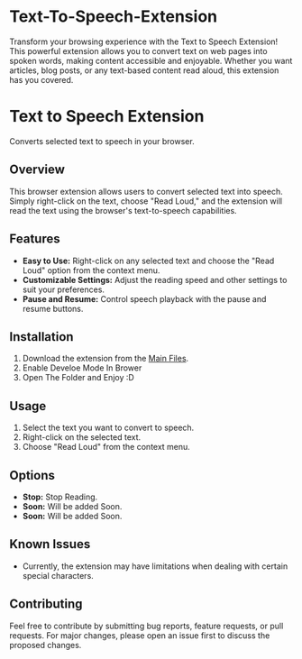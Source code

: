 # Text-To-Speech-Extension
Transform your browsing experience with the Text to Speech Extension! This powerful extension allows you to convert text on web pages into spoken words, making content accessible and enjoyable. Whether you want articles, blog posts, or any text-based content read aloud, this extension has you covered.

# Text to Speech Extension

Converts selected text to speech in your browser.

## Overview

This browser extension allows users to convert selected text into speech. Simply right-click on the text, choose "Read Loud," and the extension will read the text using the browser's text-to-speech capabilities.

## Features

- **Easy to Use:** Right-click on any selected text and choose the "Read Loud" option from the context menu.
- **Customizable Settings:** Adjust the reading speed and other settings to suit your preferences.
- **Pause and Resume:** Control speech playback with the pause and resume buttons.

## Installation

1. Download the extension from the [Main Files](https://github.com/BibekGupta/Text-To-Speech-Extension/tree/main).
2. Enable Develoe Mode In Brower
3. Open The Folder and Enjoy :D

## Usage

1. Select the text you want to convert to speech.
2. Right-click on the selected text.
3. Choose "Read Loud" from the context menu.

## Options

- **Stop:** Stop Reading.
- **Soon:** Will be added Soon.
- **Soon:** Will be added Soon.

## Known Issues

- Currently, the extension may have limitations when dealing with certain special characters.

## Contributing

Feel free to contribute by submitting bug reports, feature requests, or pull requests. For major changes, please open an issue first to discuss the proposed changes.

